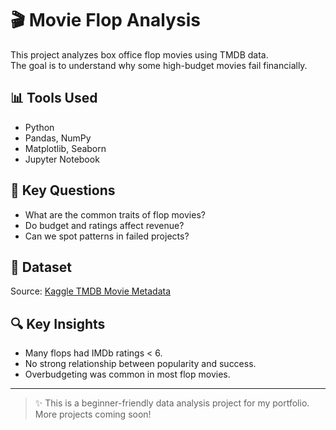 # 🎬 Movie Flop Analysis

This project analyzes box office flop movies using TMDB data.  
The goal is to understand why some high-budget movies fail financially.

## 📊 Tools Used
- Python
- Pandas, NumPy
- Matplotlib, Seaborn
- Jupyter Notebook

## 📌 Key Questions
- What are the common traits of flop movies?
- Do budget and ratings affect revenue?
- Can we spot patterns in failed projects?

## 📁 Dataset
Source: [Kaggle TMDB Movie Metadata](https://www.kaggle.com/datasets/tmdb/tmdb-movie-metadata)

## 🔍 Key Insights
- Many flops had IMDb ratings < 6.
- No strong relationship between popularity and success.
- Overbudgeting was common in most flop movies.

---

> ✨ This is a beginner-friendly data analysis project for my portfolio. More projects coming soon!
